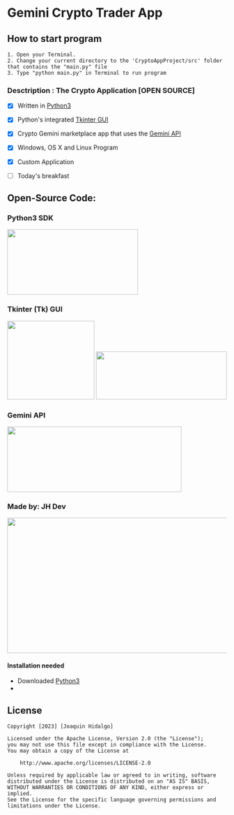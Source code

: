 # Gemini Crypto Trader App

## How to start program
    1. Open your Terminal.
    2. Change your current directory to the 'CryptoAppProject/src' folder that contains the "main.py" file
    3. Type "python main.py" in Terminal to run program
    
### Desctription : The Crypto Application [OPEN SOURCE]
- [x] Written in [Python3](https://www.python.org/downloads/release/python-379/)
- [x] Python's integrated [Tkinter GUI](https://docs.python.org/3/library/tk.html)
- [x] Crypto Gemini marketplace app that uses the [Gemini API](https://docs.gemini.com/)
- [x] Windows, OS X and Linux Program
- [x] Custom Application
- [ ] Today's breakfast


## Open-Source Code: 
### Python3 SDK
<img src="https://github.com/jhidalgo-utep/GeminiCryptoTrader/assets/84790891/e2b8fc2d-d398-4291-96f1-05521fcf1120" style=" width:300px ; height:150px">

### Tkinter (Tk) GUI
<p float="left">
    <img src="https://github.com/jhidalgo-utep/GeminiCryptoTrader/assets/84790891/ded6633d-01ab-4913-812b-e8a87f8a2cb7" style=" width:200px ; height:180px">
    <img src="https://github.com/jhidalgo-utep/GeminiCryptoTrader/assets/84790891/922c184e-8017-4ad9-9cb1-81c2375d8c54" style=" width:300px ; height:110px">  
</p>


### Gemini API
<img src="https://github.com/jhidalgo-utep/GeminiCryptoTrader/assets/84790891/3be09dc2-6f74-45bc-b163-b93f179ad909" style=" width:400px ; height:150px">

### Made by: JH Dev
<img src="https://github.com/jhidalgo-utep/GeminiCryptoTrader/assets/84790891/14c19a92-cf47-44ee-92e8-2f7a2bbd7b64" style=" width:900px ; height:310px">

#### Installation needed
+ Downloaded [Python3](https://www.python.org/downloads/)
+ 



## License
    Copyright [2023] [Joaquin Hidalgo]

    Licensed under the Apache License, Version 2.0 (the "License");
    you may not use this file except in compliance with the License.
    You may obtain a copy of the License at

        http://www.apache.org/licenses/LICENSE-2.0

    Unless required by applicable law or agreed to in writing, software
    distributed under the License is distributed on an "AS IS" BASIS,
    WITHOUT WARRANTIES OR CONDITIONS OF ANY KIND, either express or implied.
    See the License for the specific language governing permissions and
    limitations under the License.
